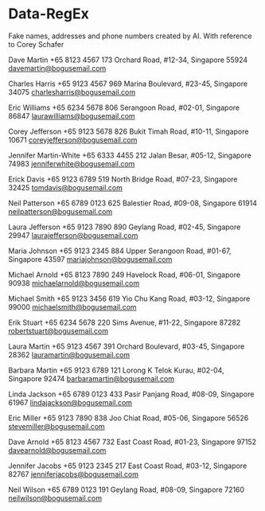 # Data-RegEx
Fake names, addresses and phone numbers created by AI. With reference to Corey Schafer


Dave Martin
+65 8123 4567
173 Orchard Road, #12-34, Singapore 55924
davemartin@bogusemail.com

Charles Harris
+65 9123 4567
969 Marina Boulevard, #23-45, Singapore 34075
charlesharris@bogusemail.com

Eric Williams
+65 6234 5678
806 Serangoon Road, #02-01, Singapore 86847
laurawilliams@bogusemail.com

Corey Jefferson
+65 9123 5678
826 Bukit Timah Road, #10-11, Singapore 10671
coreyjefferson@bogusemail.com

Jennifer Martin-White
+65 6333 4455
212 Jalan Besar, #05-12, Singapore 74983
jenniferwhite@bogusemail.com

Erick Davis
+65 9123 6789
519 North Bridge Road, #07-23, Singapore 32425
tomdavis@bogusemail.com

Neil Patterson
+65 6789 0123
625 Balestier Road, #09-08, Singapore 61914
neilpatterson@bogusemail.com

Laura Jefferson
+65 9123 7890
890 Geylang Road, #02-45, Singapore 29947
laurajefferson@bogusemail.com

Maria Johnson
+65 9123 2345
884 Upper Serangoon Road, #01-67, Singapore 43597
mariajohnson@bogusemail.com

Michael Arnold
+65 8123 7890
249 Havelock Road, #06-01, Singapore 90938
michaelarnold@bogusemail.com

Michael Smith
+65 9123 3456
619 Yio Chu Kang Road, #03-12, Singapore 99000
michaelsmith@bogusemail.com

Erik Stuart
+65 6234 5678
220 Sims Avenue, #11-22, Singapore 87282
robertstuart@bogusemail.com

Laura Martin
+65 9123 4567
391 Orchard Boulevard, #03-45, Singapore 28362
lauramartin@bogusemail.com

Barbara Martin
+65 9123 6789
121 Lorong K Telok Kurau, #02-04, Singapore 92474
barbaramartin@bogusemail.com

Linda Jackson
+65 6789 0123
433 Pasir Panjang Road, #08-09, Singapore 61967
lindajackson@bogusemail.com

Eric Miller
+65 9123 7890
838 Joo Chiat Road, #05-06, Singapore 56526
stevemiller@bogusemail.com

Dave Arnold
+65 8123 4567
732 East Coast Road, #01-23, Singapore 97152
davearnold@bogusemail.com

Jennifer Jacobs
+65 9123 2345
217 East Coast Road, #03-12, Singapore 82767
jenniferjacobs@bogusemail.com

Neil Wilson
+65 6789 0123
191 Geylang Road, #08-09, Singapore 72160
neilwilson@bogusemail.com
